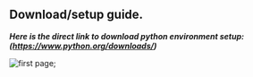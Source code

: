 ## Download/setup guide.
***Here is the direct link to download python environment setup: (https://www.python.org/downloads/)***

![first page](https://private-user-images.githubusercontent.com/125440789/326285730-26b1bb7a-97d1-4e79-a2cf-358a441066a6.png?jwt=eyJhbGciOiJIUzI1NiIsInR5cCI6IkpXVCJ9.eyJpc3MiOiJnaXRodWIuY29tIiwiYXVkIjoicmF3LmdpdGh1YnVzZXJjb250ZW50LmNvbSIsImtleSI6ImtleTUiLCJleHAiOjE3MTQzMjk5MjIsIm5iZiI6MTcxNDMyOTYyMiwicGF0aCI6Ii8xMjU0NDA3ODkvMzI2Mjg1NzMwLTI2YjFiYjdhLTk3ZDEtNGU3OS1hMmNmLTM1OGE0NDEwNjZhNi5wbmc_WC1BbXotQWxnb3JpdGhtPUFXUzQtSE1BQy1TSEEyNTYmWC1BbXotQ3JlZGVudGlhbD1BS0lBVkNPRFlMU0E1M1BRSzRaQSUyRjIwMjQwNDI4JTJGdXMtZWFzdC0xJTJGczMlMkZhd3M0X3JlcXVlc3QmWC1BbXotRGF0ZT0yMDI0MDQyOFQxODQwMjJaJlgtQW16LUV4cGlyZXM9MzAwJlgtQW16LVNpZ25hdHVyZT0yZWEwYmQ4NWRiMmYwZThjMzVhNDAyZmUwMDc1NzRhNjE0MjVmN2Y4YWZkMTU3YmVkOTcxMzRiOGI0YTAzZDc0JlgtQW16LVNpZ25lZEhlYWRlcnM9aG9zdCZhY3Rvcl9pZD0wJmtleV9pZD0wJnJlcG9faWQ9MCJ9.6bQBtTw73tRl6qx9x0zsMa1O65B3QLFhhMEvVHN3elY);
